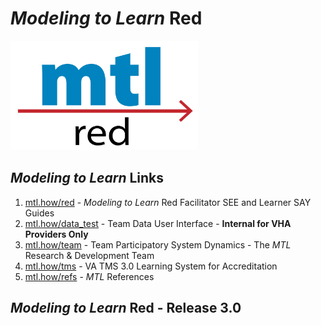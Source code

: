 # _Modeling to Learn_ Red

[<img src = "https://github.com/lzim/teampsd/blob/master/resources/logos/mtl_how_red.png"
     height = "175" width = "300">](https://github.com/lzim/mtl)

## *Modeling to Learn* Links

1. [mtl.how/red](https://www.mtl.how/red) - _Modeling to Learn_ Red Facilitator SEE and Learner SAY Guides
2. [mtl.how/data_test](https://www.mtl.how/data_test) - Team Data User Interface - **Internal for VHA Providers Only**
3. [mtl.how/team](https://www.mtl.how/team) - Team Participatory System Dynamics - The _MTL_ Research & Development Team
4. [mtl.how/tms](https://www.mtl.how/tms) - VA TMS 3.0 Learning System for Accreditation
5. [mtl.how/refs](https://www.mtl.how/refs) - _MTL_ References 

## _Modeling to Learn_ Red - Release 3.0
